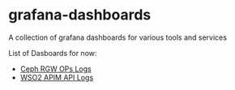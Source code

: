 # grafana-dashboards
A collection of grafana dashboards for various tools and services

List of Dasboards for now:
- [Ceph RGW OPs Logs](ceph-rgw-ops-logs)
- [WSO2 APIM API Logs](wso2-api-logs)
